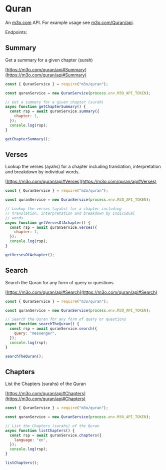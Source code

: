 # Quran

An [m3o.com](https://m3o.com) API. For example usage see [m3o.com/Quran/api](https://m3o.com/Quran/api).

Endpoints:

## Summary

Get a summary for a given chapter (surah)

[https://m3o.com/quran/api#Summary](https://m3o.com/quran/api#Summary)

```js
const { QuranService } = require("m3o/quran");

const quranService = new QuranService(process.env.M3O_API_TOKEN);

// Get a summary for a given chapter (surah)
async function getChapterSummary() {
  const rsp = await quranService.summary({
    chapter: 1,
  });
  console.log(rsp);
}

getChapterSummary();
```

## Verses

Lookup the verses (ayahs) for a chapter including
translation, interpretation and breakdown by individual
words.

[https://m3o.com/quran/api#Verses](https://m3o.com/quran/api#Verses)

```js
const { QuranService } = require("m3o/quran");

const quranService = new QuranService(process.env.M3O_API_TOKEN);

// Lookup the verses (ayahs) for a chapter including
// translation, interpretation and breakdown by individual
// words.
async function getVersesOfAchapter() {
  const rsp = await quranService.verses({
    chapter: 1,
  });
  console.log(rsp);
}

getVersesOfAchapter();
```

## Search

Search the Quran for any form of query or questions

[https://m3o.com/quran/api#Search](https://m3o.com/quran/api#Search)

```js
const { QuranService } = require("m3o/quran");

const quranService = new QuranService(process.env.M3O_API_TOKEN);

// Search the Quran for any form of query or questions
async function searchTheQuran() {
  const rsp = await quranService.search({
    query: "messenger",
  });
  console.log(rsp);
}

searchTheQuran();
```

## Chapters

List the Chapters (surahs) of the Quran

[https://m3o.com/quran/api#Chapters](https://m3o.com/quran/api#Chapters)

```js
const { QuranService } = require("m3o/quran");

const quranService = new QuranService(process.env.M3O_API_TOKEN);

// List the Chapters (surahs) of the Quran
async function listChapters() {
  const rsp = await quranService.chapters({
    language: "en",
  });
  console.log(rsp);
}

listChapters();
```
